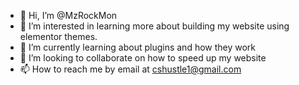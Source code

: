 - 👋 Hi, I’m @MzRockMon
- 👀 I’m interested in learning more about building my website using elementor themes.
- 🌱 I’m currently learning about plugins and how they work
- 💞️ I’m looking to collaborate on how to speed up my website
- 📫 How to reach me by email at cshustle1@gmail.com

<!---
MzRockMon/MzRockMon is a ✨ special ✨ repository because its `README.md` (this file) appears on your GitHub profile.
You can click the Preview link to take a look at your changes.
--->
